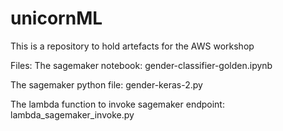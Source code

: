 # unicornML

This is a repository to hold artefacts for the AWS workshop

Files:
The sagemaker notebook: gender-classifier-golden.ipynb

The sagemaker python file: gender-keras-2.py

The lambda function to invoke sagemaker endpoint: lambda_sagemaker_invoke.py

